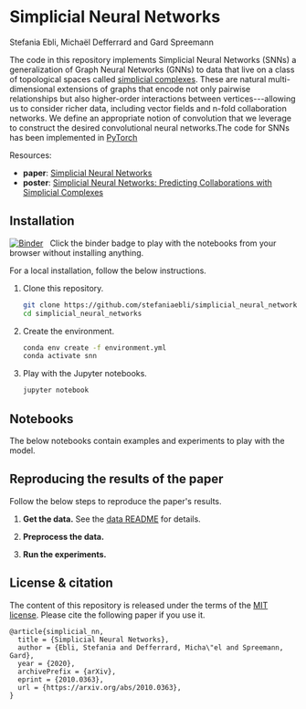 # Simplicial Neural Networks

Stefania Ebli, Michaël Defferrard and Gard Spreemann

The code in this repository implements Simplicial Neural Networks (SNNs) a generalization of Graph Neural Networks (GNNs) to data that live on a class of topological spaces called [simplicial complexes]. These are natural multi-dimensional extensions of graphs that encode not only pairwise relationships but also higher-order interactions between vertices---allowing us to consider richer data, including vector fields and n-fold collaboration networks. We define an appropriate notion of convolution that we leverage to construct the desired convolutional neural networks.The code for SNNs has been implemented in [PyTorch]

[simplicial complexes]: https://en.wikipedia.org/wiki/Simplicial_complex
[PyTorch]: https://pytorch.org

Resources:
- **paper**: [Simplicial Neural Networks][1]
- **poster**: [Simplicial Neural Networks: Predicting Collaborations with Simplicial Complexes][2]

[1]:https://arxiv.org/abs/2010.03633

[2]:https://www.dropbox.com/s/nwzbizjiunqk3g6/Ebli.pdf

## Installation

[![Binder](https://mybinder.org/badge_logo.svg)][binder_lab]
&nbsp; Click the binder badge to play with the notebooks from your browser without installing anything.

[binder_lab]: https://mybinder.org/v2/gh/xxx/snn/outputs?urlpath=lab


For a local installation, follow the below instructions.

1. Clone this repository.
   ```sh
   git clone https://github.com/stefaniaebli/simplicial_neural_networks.git 
   cd simplicial_neural_networks
   ```

2. Create the environment.
   ```sh
   conda env create -f environment.yml
   conda activate snn
   ```

3. Play with the Jupyter notebooks.
   ```sh
   jupyter notebook
   ```

## Notebooks

The below notebooks contain examples and experiments to play with the model.

## Reproducing the results of the paper

Follow the below steps to reproduce the paper's results.

1. **Get the data.**
   See the [data README](data/README.md) for details.

2. **Preprocess the data.**

3. **Run the experiments.**

## License & citation

The content of this repository is released under the terms of the [MIT license](LICENSE.txt).
Please cite the following paper if you use it.

```
@article{simplicial_nn,
  title = {Simplicial Neural Networks},
  author = {Ebli, Stefania and Defferrard, Micha\"el and Spreemann, Gard},
  year = {2020},
  archivePrefix = {arXiv},
  eprint = {2010.0363},
  url = {https://arxiv.org/abs/2010.0363},
}
```
